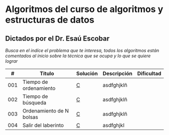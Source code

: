 
# Algoritmos del curso de algoritmos y estructuras de datos

## Dictados por el Dr. Esaú Escobar

_Busca en el indíce el problema que te interesa, todos los algoritmos están comentados al inicio sobre la técnica que se ocupa y lo que se quiere lograr_

| # | Titulo | Solución | Descripción | Dificultad |
|---| ----- | -------- | ---------- |---------- |
|001|Tiempo de ordenamiento| [C](https://github.com/Jonas-Lara/IPN-CS/blob/master/13.-Algoritmos-DrEs%C3%A1u-2/01-Tiempo-de-ordenamiento.c) |asdfghjklñ| |Fácil|
|002|Tiempo de búsqueda | [C](https://github.com/Jonas-Lara/IPN-CS/blob/master/13.-Algoritmos-DrEs%C3%A1u-2/02-Tiempo-de-b%C3%BAsqueda.c)|asdfghjklñ| |Fácil|
|003|Ordenamiento de N bolsas | [C](https://github.com/Jonas-Lara/IPN-CS/blob/master/13.-Algoritmos-DrEs%C3%A1u-2/03-Ordenamiento-de-N-bolsas.c)|asdfghjklñ| |Medio|
|004|Salir del laberinto | [C](https://github.com/Jonas-Lara/IPN-CS/blob/master/13.-Algoritmos-DrEs%C3%A1u-2/04-Salir-del-laberinto.c)|asdfghjkl| |Díficil|

